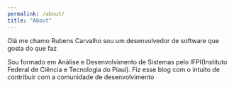 ```yaml
---
permalink: /about/
title: "About"
---
```


Olá me chamo Rubens Carvalho sou um desenvolvedor de software que gosta do que faz

Sou formado em Análise e Desenvolvimento de Sistemas pelo IFPI(Instituto Federal de Ciência e Tecnologia do Piauí). Fiz esse blog com o intuito de contribuir com a comunidade de desenvolvimento